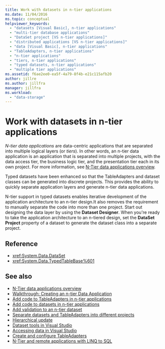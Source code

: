 ```yaml
---
title: Work with datasets in n-tier applications
ms.date: 11/04/2016
ms.topic: conceptual
helpviewer_keywords:
  - "datasets [Visual Basic], n-tier applications"
  - "multi-tier database applications"
  - "DataSet project [VS n-tier applications]"
  - "distributed applications [VS n-tier applications]"
  - "data [Visual Basic], n-tier applications"
  - "TableAdapters, n-tier applications"
  - "n-tier applications"
  - "tiers, n-tier applications"
  - "typed datasets, n-tier applications"
  - "multiple tier applications"
ms.assetid: f6ae2ee0-ea5f-4a79-8f4b-e21c115afb20
author: jillre
ms.author: jillfra
manager: jillfra
ms.workload:
  - "data-storage"
---
```

# Work with datasets in n-tier applications

*N-tier data applications* are data-centric applications that are separated into multiple logical layers (or *tiers*). In other words, an n-tier data application is an application that is separated into multiple projects, with the data access tier, the business logic tier, and the presentation tier each in its own project. For more information, see [N-Tier data applications overview](../data-tools/n-tier-data-applications-overview.md).

Typed datasets have been enhanced so that the TableAdapters and dataset classes can be generated into discrete projects. This provides the ability to quickly separate application layers and generate n-tier data applications.

N-tier support in typed datasets enables iterative development of the application architecture to an n-tier design.It also removes the requirement to manually separate the code into more than one project. Start out designing the data layer by using the **Dataset Designer**. When you're ready to take the application architecture to an n-tiered design, set the **DataSet Project** property of a dataset to generate the dataset class into a separate project.

## Reference

- <xref:System.Data.DataSet>
- <xref:System.Data.TypedTableBase%601>

## See also

- [N-Tier data applications overview](../data-tools/n-tier-data-applications-overview.md)
- [Walkthrough: Creating an n-tier Data Application](../data-tools/walkthrough-creating-an-n-tier-data-application.md)
- [Add code to TableAdapters in n-tier applications](../data-tools/add-code-to-tableadapters-in-n-tier-applications.md)
- [Add code to datasets in n-tier applications](../data-tools/add-code-to-datasets-in-n-tier-applications.md)
- [Add validation to an n-tier dataset](../data-tools/add-validation-to-an-n-tier-dataset.md)
- [Separate datasets and TableAdapters into different projects](../data-tools/separate-datasets-and-tableadapters-into-different-projects.md)
- [Hierarchical update](../data-tools/hierarchical-update.md)
- [Dataset tools in Visual Studio](../data-tools/dataset-tools-in-visual-studio.md)
- [Accessing data in Visual Studio](../data-tools/accessing-data-in-visual-studio.md)
- [Create and configure TableAdapters](../data-tools/create-and-configure-tableadapters.md)
- [N-Tier and remote applications with LINQ to SQL](/dotnet/framework/data/adonet/sql/linq/n-tier-and-remote-applications-with-linq-to-sql)